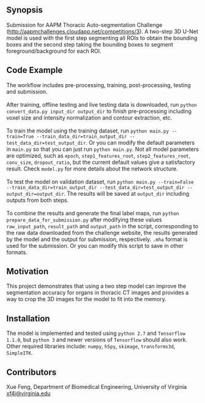 ## Synopsis

Submission for AAPM Thoracic Auto-segmentation Challenge (http://aapmchallenges.cloudapp.net/competitions/3). A two-step 3D U-Net model is used with the first step segmenting all ROIs to obtain the bounding boxes and the second step taking the bounding boxes to segment foreground/background for each ROI.

## Code Example

The workflow includes pre-processing, training, post-processing, testing and submission.</br><br/>
After training, offline testing and live testing data is downloaded, run `python convert_data.py input_dir output_dir` to finish pre-processing including voxel size and intensity normalization and contour extraction, etc.</br><br/>
To train the model using the training dataset, run `python main.py --train=True --train_data_dir=train_output_dir --test_data_dir=test_output_dir`. Or you can modify the default parameters in `main.py` so that you can just run `python main.py`. Not all model parameters are optimized, such as `epoch`, `step1_features_root`, `step2_features_root`, `conv_size`, `dropout_ratio`, but the current default values give a satisfactory result. Check `model.py` for more details about the network structure.<br/><br/>
To test the model on validation dataset, run `python main.py --train=False --train_data_dir=train_output_dir --test_data_dir=test_output_dir --output_dir=output_dir`. The results will be saved at `output_dir` including outputs from both steps.<br/><br/>
To combine the results and generate the final label maps, run `python prepare_data_for_submission.py` after modifying these values `raw_input_path`, `result_path` and `output_path` in the script, corresponding to the raw data downloaded from the challenge website, the results generated by the model and the output for submission, respectively. `.mha` format is used for the submission. Or you can modify this script to save in other formats.

## Motivation

This project demonstrates that using a two step model can improve the segmentation accuracy for organs in thoracic CT images and provides a way to crop the 3D images for the model to fit into the memory.

## Installation

The model is implemented and tested using `python 2.7` and `Tensorflow 1.1.0`, but `python 3` and newer versions of `Tensorflow` should also work.
Other required libraries include: `numpy`, `h5py`, `skimage`, `transforms3d`, `SimpleITK`.

## Contributors

Xue Feng, Department of Biomedical Engineering, University of Virginia
xf4j@virginia.edu